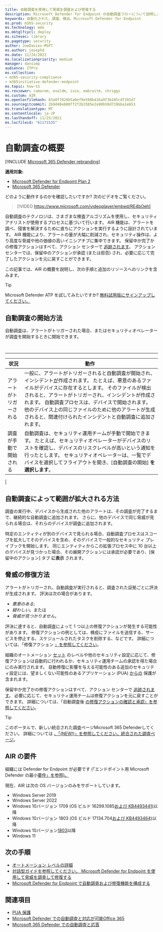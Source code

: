 ```yaml
---
title: 自動調査を使用して脅威を調査および修復する
description: Microsoft Defender for Endpoint の自動調査フローについて説明します。
keywords: 自動化された、調査、検出、Microsoft Defender for Endpoint
ms.prod: m365-security
ms.technology: mde
ms.mktglfcycl: deploy
ms.sitesec: library
ms.pagetype: security
author: JoeDavies-MSFT
ms.author: josephd
ms.date: 11/24/2021
ms.localizationpriority: medium
manager: dansimp
audience: ITPro
ms.collection:
- m365-security-compliance
- m365initiative-defender-endpoint
ms.topic: how-to
ms.reviewer: ramarom, evaldm, isco, mabraitm, chriggs
ms.custom: AIR
ms.openlocfilehash: 83a0f7828b5a0ef9e598b416a9f3b105cdf391d7
ms.sourcegitcommit: 2b9d40e888ff2f2b3385e2a90b50d719bba1e653
ms.translationtype: MT
ms.contentlocale: ja-JP
ms.lasthandoff: 11/25/2021
ms.locfileid: "61171535"
---
```

# <a name="overview-of-automated-investigations"></a>自動調査の概要

[!INCLUDE [Microsoft 365 Defender rebranding](../../includes/microsoft-defender.md)]

**適用対象:**
- [Microsoft Defender for Endpoint Plan 2](https://go.microsoft.com/fwlink/p/?linkid=2154037)
- [Microsoft 365 Defender](https://go.microsoft.com/fwlink/?linkid=2118804)

どのように動作するのかを確認したいですか? 次のビデオをご覧ください。

> [!VIDEO https://www.microsoft.com/videoplayer/embed/RE4bOeh]

自動調査のテクノロジは、さまざまな検査アルゴリズムを使用し、セキュリティ アナリストが使用するプロセスに基づいて行います。 AIR 機能は、アラートを調べ、侵害を解決するために直ちにアクションを実行するように設計されています。 AIR 機能により、アラートの量が大幅に削減され、セキュリティ操作は、より高度な脅威や他の価値の高いイニシアチブに集中できます。 保留中か完了かの修復アクションはすべて、アクション センターで [追跡されます](auto-investigation-action-center.md)。 アクション センターでは、保留中のアクションが承認 (または拒否) され、必要に応じて完了したアクションを元に戻すことができます。

この記事では、AIR の概要を説明し、次の手順と追加のリソースへのリンクを含みます。

> [!TIP]
> Microsoft Defender ATP を試してみたいですか? [無料試用版にサインアップしてください。](https://signup.microsoft.com/create-account/signup?products=7f379fee-c4f9-4278-b0a1-e4c8c2fcdf7e&ru=https://aka.ms/MDEp2OpenTrial?ocid=docs-wdatp-automated-investigations-abovefoldlink)

## <a name="how-the-automated-investigation-starts"></a>自動調査の開始方法

自動調査は、アラートがトリガーされた場合、またはセキュリティオペレーターが調査を開始するときに開始できます。

<br>

****

|状況|動作|
|---|---|
|アラートがトリガーされる|一般に、アラートがトリガーされると自動調査[](review-alerts.md)が開始され、インシデント[が](view-incidents-queue.md)作成されます。 たとえば、悪意のあるファイルがデバイスに存在するとします。 そのファイルが検出されると、アラートがトリガーされ、インシデントが作成されます。 自動調査プロセスは、デバイスで開始されます。 他のデバイス上の同じファイルのために他のアラートが生成されると、関連付けられたインシデントと自動調査に追加されます。|
|調査が手動で開始される|自動調査は、セキュリティ運用チームが手動で開始できます。 たとえば、セキュリティオペレーターがデバイスのリストを確認し、デバイスのリスクレベルが高いという通知を行ったとします。 セキュリティオペレーターは、一覧でデバイスを選択してフライアウトを開き、[自動調査の開始] **を選択します**。|
|

## <a name="how-an-automated-investigation-expands-its-scope"></a>自動調査によって範囲が拡大される方法

調査の実行中、デバイスから生成された他のアラートは、その調査が完了するまで、継続的な自動調査に追加されます。 さらに、他のデバイスで同じ脅威が見られる場合は、それらのデバイスが調査に追加されます。

特定のエンティティが別のデバイスで見られる場合、自動調査プロセスはスコープを拡大してそのデバイスを含め、そのデバイスで一般的なセキュリティ プレイブックを開始します。 同じエンティティからこの拡張プロセス中に 10 台以上のデバイスが見つかった場合、その展開アクションには承認が必要であり、[保留中のアクション] タブ **に表示** されます。

## <a name="how-threats-are-remediated"></a>脅威の修復方法

アラートがトリガーされ、自動調査が実行されると、調査された証拠ごとに評決が生成されます。 評決は次の場合があります。

- *悪意のある*;
- *疑わしい*。または
- *脅威が見つかりません*。

評決に達すると、自動調査によって 1 つ以上の修復アクションが発生する可能性があります。 修復アクションの例としては、検疫にファイルを送信する、サービスを停止する、スケジュールされたタスクを削除する、などです。 詳細については、「修復アクション [」を参照してください](manage-auto-investigation.md#remediation-actions)。

組織のオートメーション [セット](automation-levels.md) のレベルや他のセキュリティ設定に応じて、修復アクションは自動的に行われるか、セキュリティ運用チームの承認を得た場合にのみ実行されます。 自動修復に影響を与える可能性のある追加のセキュリティ設定には、望ましくない可能性のあるアプリケーション (PUA) [からの](/windows/security/threat-protection/microsoft-defender-antivirus/detect-block-potentially-unwanted-apps-microsoft-defender-antivirus) 保護が含まれます。

保留中か完了かの修復アクションはすべて、アクション センターで [追跡されます](auto-investigation-action-center.md)。 必要に応じて、セキュリティ運用チームは修復アクションを元に戻すことができます。 詳細については、「自動調査後 [の修復アクションの確認と承認」を参照してください](/microsoft-365/security/defender-endpoint/manage-auto-investigation)。

> [!TIP]
> このポータルで、新しい統合された調査ページMicrosoft 365 Defenderしてください。 詳細については [、「(NEW!)」を参照してください。統合された調査ページ](/microsoft-365/security/defender/m365d-autoir-results#new-unified-investigation-page)。

## <a name="requirements-for-air"></a>AIR の要件

組織には Defender for Endpoint が必要です (「エンドポイント用 Microsoft Defender の最小[要件」を参照)。](minimum-requirements.md)

現在、AIR は次の OS バージョンのみをサポートしています。

- Windows Server 2019
- Windows Server 2022
- Windows 10バージョン 1709 (OS ビルド 16299.1085[および KB4493441)](https://support.microsoft.com/help/4493441/windows-10-update-kb4493441)以降
- Windows 10バージョン 1803 (OS ビルド 17134.704[および KB4493464)](https://support.microsoft.com/help/4493464/windows-10-update-kb4493464)以降
- Windows 10バージョン[1803](/windows/release-information/status-windows-10-1809-and-windows-server-2019)以降
- Windows 11

## <a name="next-steps"></a>次の手順

- [オートメーション レベルの詳細](automation-levels.md)
- [対話型ガイドを参照してください。 Microsoft Defender for Endpoint を使用して脅威を調査して修復する](https://aka.ms/MDATP-IR-Interactive-Guide)
- [Microsoft Defender for Endpoint で自動調査および修復機能を構成する](configure-automated-investigations-remediation.md)

## <a name="see-also"></a>関連項目

- [PUA 保護](/windows/security/threat-protection/microsoft-defender-antivirus/detect-block-potentially-unwanted-apps-microsoft-defender-antivirus)
- [Microsoft Defender での自動調査と対応が可能Office 365](/microsoft-365/security/office-365-security/office-365-air)
- [Microsoft 365 Defender での自動調査と応答](/microsoft-365/security/defender/m365d-autoir)

